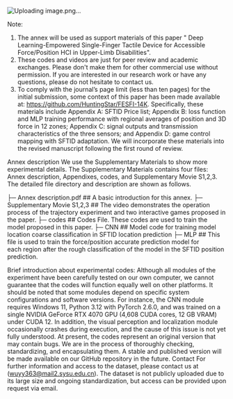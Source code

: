 ![Uploading image.png…]()

Note:
1.	The annex will be used as support materials of this paper " Deep Learning-Empowered Single-Finger Tactile Device for Accessible Force/Position HCI in Upper-Limb Disabilities".
2.	These codes and videos are just for peer review and academic exchanges. Please don't make them for other commercial use without permission. If you are interested in our research work or have any questions, please do not hesitate to contact us.
3.	To comply with the journal’s page limit (less than ten pages) for the initial submission, some context of this paper has been made available at: https://github.com/HuntingStar/FESFI-14K. Specifically, these materials include Appendix A: SFTID Price list; Appendix B: loss function and MLP training performance with regional averages of position and 3D force in 12 zones; Appendix C: signal outputs and transmission characteristics of the three sensors; and Appendix D: game control mapping with SFTID adaptation. We will incorporate these materials into the revised manuscript following the first round of review.

Annex description
We use the Supplementary Materials to show more experimental details. The Supplementary Materials contains four files: Annex description, Appendixes, codes, and Supplementary Movie S1,2,3. The detailed file directory and description are shown as follows.

├─ Annex description.pdf          ## A basic introduction for this annex.
├─ Supplementary Movie S1,2,3    ## The video demonstrates the operation process of the 
trajectory experiment and two interactive games proposed in the paper.
├─ codes    ## Codes File. These codes are used to train the model proposed in this paper. 
├─ CNN     ## Model code for training model location coarse classification in SFTID location prediction
├─ MLP     ## This file is used to train the force/position accurate prediction model for                    
                  each region after the rough classification of the model in the SFTID position prediction.

Brief introduction about experimental codes:
Although all modules of the experiment have been carefully tested on our own computer, we cannot guarantee that the codes will function equally well on other platforms. It should be noted that some modules depend on specific system configurations and software versions. For instance, the CNN module requires Windows 11, Python 3.12 with PyTorch 2.6.0, and was trained on a single NVIDIA GeForce RTX 4070 GPU (4,608 CUDA cores, 12 GB VRAM) under CUDA 12. In addition, the visual perception and localization module occasionally crashes during execution, and the cause of this issue is not yet fully understood. At present, the codes represent an original version that may contain bugs. We are in the process of thoroughly checking, standardizing, and encapsulating them. A stable and published version will be made available on our GitHub repository in the future.
Contact
For further information and access to the dataset, please contact us at (wuyy363@mail2.sysu.edu.cn). The dataset is not publicly uploaded due to its large size and ongoing standardization, but access can be provided upon request via email.
